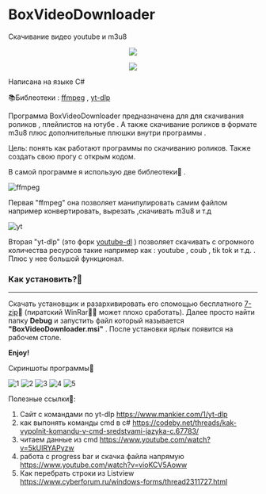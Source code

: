 # BoxVideoDownloader
Скачивание видео youtube и m3u8 

<p align = "center">
  <img src = "https://user-images.githubusercontent.com/51737588/190922047-01286c9e-7324-49fa-be14-b22903bc0ffa.png">
</p>


<p align = "center">
  <img src = "https://img.shields.io/badge/%D0%9E%D0%A1%3A-Windows%207--10-blue">
</p>

Написана на языке C#

📚Библеотеки : <a href = "https://ffmpeg.org/">ffmpeg</a> , <a href = "https://github.com/yt-dlp/yt-dlp">yt-dlp</a>

Программа BoxVideoDownloader предназначена для для скачивания роликов , плейлистов на ютубе . А также скачивание роликов в формате m3u8 плюс дополнительные плюшки внутри программы .

Цель: понять как работают программы по скачиванию роликов. Также создать свою прогу с открым кодом.

В самой программе я использую две библеотеки🧐 . 

![ffmpeg](https://user-images.githubusercontent.com/51737588/187916922-acfc88b2-3601-4f31-9f0e-eb3ac16df59d.png)

Первая "ffmpeg" она позволяет манипулировать самим файлом например конвертировать, вырезать ,скачивать m3u8 и т.д

![yt](https://user-images.githubusercontent.com/51737588/187918712-b15e9b65-6aa7-49f7-be3a-392f39e12482.png)

Вторая "yt-dlp" (это форк <a href = "https://youtube-dl.org/">youtube-dl</a> ) позволяет скачивать с огромного количества ресурсов такие например как : youtube , coub , tik tok и т.д. . Плюс у нее большой функционал.


<b><h3>Как установить?🍫</h3></b>
<hr>

Скачать установщик и разархивировать его спомощью бесплатного <a href = "https://www.7-zip.org/">7-zip</a>🐧 (пиратский WinRar🏴‍☠️ может плохо сработать). Далее просто найти папку <b>Debug</b> и запустить файл который называется <b>"BoxVideoDownloader.msi"</b> . После установки ярлык появится на рабочем столе.

<b>Enjoy!</b>



Скриншоты программы🦉

![1](https://user-images.githubusercontent.com/51737588/193459069-4bd82af7-9dd2-417c-9f05-08140e01f9c8.jpg)
![2](https://user-images.githubusercontent.com/51737588/193459071-8c6e1821-7afd-46bb-8c1e-08a5de3d3283.jpg)
![3](https://user-images.githubusercontent.com/51737588/193459073-fa9f3102-4b72-4f2c-b999-d4b09a64ae6f.jpg)
![4](https://user-images.githubusercontent.com/51737588/193459074-40e903db-ec25-4e5e-ae97-32306f2714ba.jpg)
![5](https://user-images.githubusercontent.com/51737588/193459075-f66fa2f1-2571-4815-9d7e-cd466db21854.jpg)







Полезные ссылки🔗:

1) Сайт с командами по yt-dlp https://www.mankier.com/1/yt-dlp
2) как выпонять команды cmd в c# https://codeby.net/threads/kak-vypolnit-komandu-v-cmd-sredstvami-jazyka-c.67783/
3) читаем данные из cmd https://www.youtube.com/watch?v=5kUlRYAPyzw
4) работа с progress bar и скачка файла напрямую https://www.youtube.com/watch?v=vioKCV5Aoww
5) Как перебрать строки из Listview https://www.cyberforum.ru/windows-forms/thread2311727.html
 


